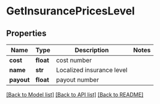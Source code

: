 # GetInsurancePricesLevel

## Properties
Name | Type | Description | Notes
------------ | ------------- | ------------- | -------------
**cost** | **float** | cost number | 
**name** | **str** | Localized insurance level | 
**payout** | **float** | payout number | 

[[Back to Model list]](../README.md#documentation-for-models) [[Back to API list]](../README.md#documentation-for-api-endpoints) [[Back to README]](../README.md)


